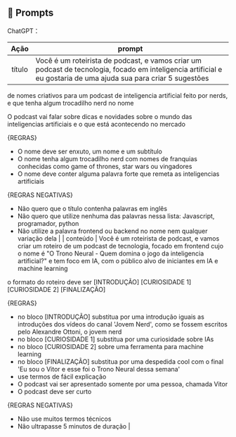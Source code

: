 ## 🧠 Prompts


ChatGPT：

|   Ação   | prompt                                                                                                                                                                                                                                                                         |
| :------: | ------------------------------------------------------------------------------------------------------------------------------------------------------------------------------------------------------------------------------------------------------------------------------ |
|  título  | Você é um roteirista de podcast, e vamos criar um podcast de tecnologia, focado em inteligencia artificial e eu gostaria de uma ajuda sua para criar 5 sugestões 
de nomes criativos para um podcast de inteligencia artificial feito por nerds, e que tenha algum trocadilho nerd no nome 

O podcast vai falar sobre dicas e novidades sobre o mundo das inteligencias artificiais e o que está acontecendo no mercado 

{REGRAS}

- O nome deve ser enxuto, um nome e um subtítulo
- O nome tenha algum trocadilho nerd com nomes de franquias conhecidas como game of thrones, star wars ou vingadores
- O nome deve conter alguma palavra forte que remeta as inteligencias artificiais

{REGRAS NEGATIVAS}

- Não quero que o título contenha palavras em inglês
- Não quero que utilize nenhuma das palavras nessa lista: Javascript, programador, python 
- Não utilize a palavra frontend ou backend no nome nem qualquer variação dela                                                        |
| conteúdo | Você é um roteirista de podcast, e vamos criar um  roteiro de um podcast de tecnologia, focado em frontend cujo o nome é "O Trono Neural - Quem domina o jogo da inteligencia artificial?" e tem foco em IA,  com o público alvo de iniciantes em IA e machine learning

o formato do roteiro deve ser
[INTRODUÇÃO]
[CURIOSIDADE 1]
[CURIOSIDADE 2]
[FINALIZAÇÃO]

{REGRAS}

- no bloco [INTRODUÇÃO] substitua por uma introdução iguais as introduções dos vídeos do canal 'Jovem Nerd', como se fossem escritos pelo Alexandre Ottoni, o jovem nerd
- no bloco [CURIOSIDADE 1] substitua por uma curiosidade sobre IAs
- no bloco [CURIOSIDADE 2] sobre uma ferramenta para machine learning 
- no bloco [FINALIZAÇÃO] substitua por uma despedida cool com o final 'Eu sou o Vitor e esse foi o Trono Neural dessa semana' 
- use termos de fácil explicação
- O podcast vai ser apresentado somente por uma pessoa, chamada Vitor
- O podcast deve ser curto

{REGRAS NEGATIVAS}

- Não use muitos termos técnicos
- Não ultrapasse 5 minutos de duração |

